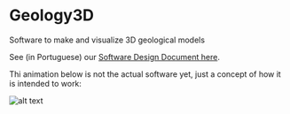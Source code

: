# Geology3D
Software to make and visualize 3D geological models

See (in Portuguese) our [Software Design Document here](https://github.com/Saitodepaula/Geology3D/blob/master/SDD.md).

Thi animation below is not the actual software yet, just a concept of how it is intended to work:

![alt text](https://github.com/Saitodepaula/Geology3D/blob/master/GIF_desenhar_perfil.gif)
